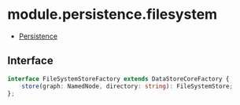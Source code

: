# module.persistence.filesystem

- [Persistence](../module.persistence)

## Interface

```ts
interface FileSystemStoreFactory extends DataStoreCoreFactory {
    store(graph: NamedNode, directory: string): FileSystemStore;
};
```